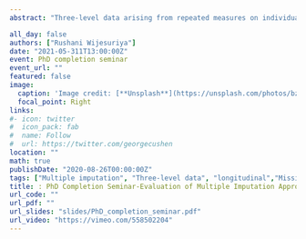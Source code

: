 ```yaml
---
abstract: "Three-level data arising from repeated measures on individuals clustered within higher-level units are common in public health studies.  Missing data are prominent in such studies and are often handled via multiple imputation (MI). Validity of results from MI depends on the appropriate tailoring of the imputation model to the substantive analysis. It is unclear how best to achieve this in the context of three-level data. In this PhD, I evaluated extensions of the widely available single- and two-level MI approaches and specialized three-level approaches in various contexts using both simulation and case studies to provide guidance for the practical researcher." 

all_day: false
authors: ["Rushani Wijesuriya"]
date: "2021-05-311T13:00:00Z"
event: PhD completion seminar
event_url: ""
featured: false
image:
  caption: 'Image credit: [**Unsplash**](https://unsplash.com/photos/bzdhc5b3Bxs)'
  focal_point: Right
links:
#- icon: twitter
#  icon_pack: fab
#  name: Follow
#  url: https://twitter.com/georgecushen
location: ""
math: true
publishDate: "2020-08-26T00:00:00Z"
tags: ["Multiple imputation", "Three-level data", "longitudinal","Missing data","PhD","Completion seminar"]
title: : PhD Completion Seminar-Evaluation of Multiple Imputation Approaches for Handling Incomplete Three-level Data
url_code: ""
url_pdf: ""
url_slides: "slides/PhD_completion_seminar.pdf"
url_video: "https://vimeo.com/558502204"
---
```


